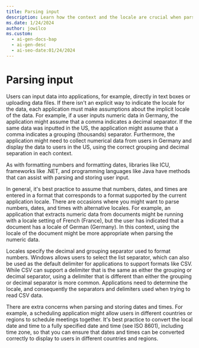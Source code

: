 ```yaml
---
title: Parsing input
description: Learn how the context and the locale are crucial when parsing user input
ms.date: 1/24/2024
author: jowilco
ms.custom:
  - ai-gen-docs-bap
  - ai-gen-desc
  - ai-seo-date:01/24/2024
---
```


# Parsing input

Users can input data into applications, for example, directly in text boxes or uploading data files. If there isn't an explicit way to indicate the locale for the data, each application must make assumptions about the implicit locale of the data. For example, if a user inputs numeric data in Germany, the application might assume that a comma indicates a decimal separator. If the same data was inputted in the US, the application might assume that a comma indicates a grouping (thousands) separator. Furthermore, the application might need to collect numerical data from users in Germany and display the data to users in the US, using the correct grouping and decimal separation in each context.

As with formatting numbers and formatting dates, libraries like ICU, frameworks like .NET, and programming languages like Java have methods that can assist with parsing and storing user input.

In general, it's best practice to assume that numbers, dates, and times are entered in a format that corresponds to a format supported by the current application locale. There are occasions where you might want to parse numbers, dates, and times with alternative locales. For example, an application that extracts numeric data from documents might be running with a locale setting of French (France), but the user has indicated that a document has a locale of German (Germany). In this context, using the locale of the document might be more appropriate when parsing the numeric data.

Locales specify the decimal and grouping separator used to format numbers. Windows allows users to select the list separator, which can also be used as the default delimiter for applications to support formats like CSV. While CSV can support a delimiter that is the same as either the grouping or decimal separator, using a delimiter that is different than either the grouping or decimal separator is more common. Applications need to determine the locale, and consequently the separators and delimiters used when trying to read CSV data.

There are extra concerns when parsing and storing dates and times. For example, a scheduling application might allow users in different countries or regions to schedule meetings together. It's best practice to convert the local date and time to a fully specified date and time (see ISO 8601), including time zone, so that you can ensure that dates and times can be converted correctly to display to users in different countries and regions.
